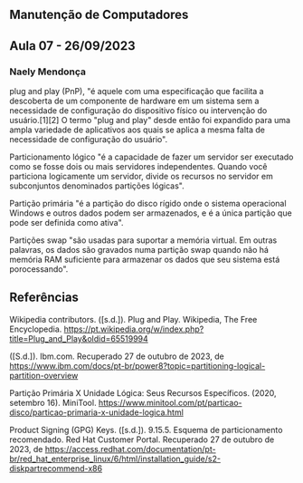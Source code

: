 ## Manutenção de Computadores
## Aula 07 - 26/09/2023
### Naely Mendonça

 plug and play (PnP), "é aquele com uma especificação que facilita a descoberta de um componente de hardware em um sistema sem a necessidade de configuração do dispositivo físico ou intervenção do usuário.[1][2] O termo "plug and play" desde então foi expandido para uma ampla variedade de aplicativos aos quais se aplica a mesma falta de necessidade de configuração do usuário".

Particionamento lógico "é a capacidade de fazer um servidor ser executado como se fosse dois ou mais servidores independentes. Quando você particiona logicamente um servidor, divide os recursos no servidor em subconjuntos denominados partições lógicas".

Partição primária "é a partição do disco rígido onde o sistema operacional Windows e outros dados podem ser armazenados, e é a única partição que pode ser definida como ativa".


Partições swap "são usadas para suportar a memória virtual. Em outras palavras, os dados são gravados numa partição swap quando não há memória RAM suficiente para armazenar os dados que seu sistema está porocessando".














 ## Referências

 Wikipedia contributors. ([s.d.]). Plug and Play. Wikipedia, The Free Encyclopedia. https://pt.wikipedia.org/w/index.php?title=Plug_and_Play&oldid=65519994

([S.d.]). Ibm.com. Recuperado 27 de outubro de 2023, de https://www.ibm.com/docs/pt-br/power8?topic=partitioning-logical-partition-overview


Partição Primária X Unidade Lógica: Seus Recursos Específicos. (2020, setembro 16). MiniTool. https://www.minitool.com/pt/particao-disco/particao-primaria-x-unidade-logica.html

Product Signing (GPG) Keys. ([s.d.]). 9.15.5. Esquema de particionamento recomendado. Red Hat Customer Portal. Recuperado 27 de outubro de 2023, de https://access.redhat.com/documentation/pt-br/red_hat_enterprise_linux/6/html/installation_guide/s2-diskpartrecommend-x86





